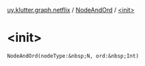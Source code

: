 [uy.klutter.graph.netflix](../index.md) / [NodeAndOrd](index.md) / [&lt;init&gt;](.)


# &lt;init&gt;
`NodeAndOrd(nodeType:&nbsp;N, ord:&nbsp;Int)`


